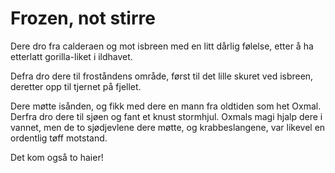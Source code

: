 # Frozen, not stirre

Dere dro fra calderaen og mot isbreen med en
litt dårlig følelse, etter å ha etterlatt
gorilla-liket i ildhavet.

Defra dro dere til froståndens område, først
til det lille skuret ved isbreen, deretter 
opp til tjernet på fjellet.

Dere møtte isånden, og fikk med dere en mann
fra oldtiden som het Oxmal. Derfra dro dere
til sjøen og fant et knust stormhjul.
Oxmals magi hjalp dere i vannet, men de
to sjødjevlene dere møtte, og krabbeslangene,
var likevel en ordentlig tøff motstand.

Det kom også to haier!